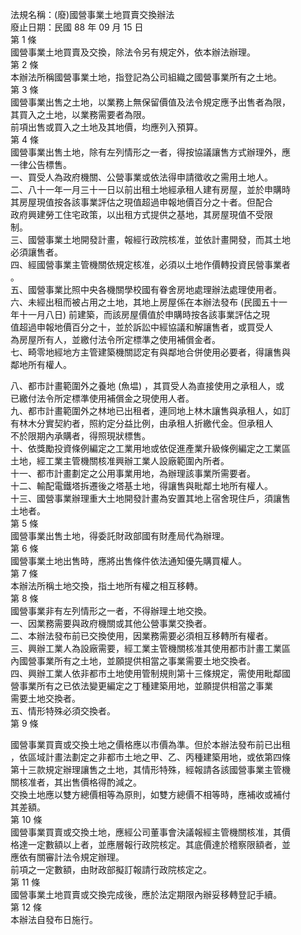 法規名稱：(廢)國營事業土地買賣交換辦法  
廢止日期：民國 88 年 09 月 15 日  
第 1 條  
國營事業土地買賣及交換，除法令另有規定外，依本辦法辦理。  
第 2 條  
本辦法所稱國營事業土地，指登記為公司組織之國營事業所有之土地。  
第 3 條  
國營事業出售之土地，以業務上無保留價值及法令規定應予出售者為限，  
其買入之土地，以業務需要者為限。  
前項出售或買入之土地及其地價，均應列入預算。  
第 4 條  
國營事業出售土地，除有左列情形之一者，得按協議讓售方式辦理外，應  
一律公告標售。  
一、買受人為政府機關、公營事業或依法得申請徵收之需用土地人。  
二、八十一年一月三十一日以前出租土地經承租人建有房屋，並於申購時  
其房屋現值按各該事業評估之現值超過申報地價百分之十者。但配合  
政府興建勞工住宅政策，以出租方式提供之基地，其房屋現值不受限  
制。  
三、國營事業土地開發計畫，報經行政院核准，並依計畫開發，而其土地  
必須讓售者。  
四、經國營事業主管機關依規定核准，必須以土地作價轉投資民營事業者  
。  
五、國營事業比照中央各機關學校國有眷舍房地處理辦法處理使用者。  
六、未經出租而被占用之土地，其地上房屋係在本辦法發布 (民國五十一  
年十一月八日) 前建築，而該房屋價值於申購時按各該事業評估之現  
值超過申報地價百分之十，並於訴訟中經協議和解讓售者，或買受人  
為房屋所有人，並繳付法令所定標準之使用補償金者。  
七、畸零地經地方主管建築機關認定有與鄰地合併使用必要者，得讓售與  
鄰地所有權人。  


八、都市計畫範圍外之養地 (魚塭) ，其買受人為直接使用之承租人，或  
已繳付法令所定標準使用補償金之現使用人者。  
九、都市計畫範圍外之林地已出租者，連同地上林木讓售與承租人，如訂  
有林木分實契約者，照約定分益比例，由承租人折繳代金。但承租人  
不於限期內承購者，得照現狀標售。  
十、依獎勵投資條例編定之工業用地或依促進產業升級條例編定之工業區  
土地，經工業主管機關核准興辦工業人設廠範圍內所者。  
十一、都市計畫劃定之公用事業用地，為辦理該事業所需要者。  
十二、輸配電鐵塔拆遷後之塔基土地，得讓售與毗鄰土地所有權人。  
十三、國營事業辦理重大土地開發計畫為安置其地上宿舍現住戶，須讓售  
土地者。  
第 5 條  
國營事業出售土地，得委託財政部國有財產局代為辦理。  
第 6 條  
國營事業土地出售時，應將出售條件依法通知優先購買權人。  
第 7 條  
本辦法所稱土地交換，指土地所有權之相互移轉。  
第 8 條  
國營事業非有左列情形之一者，不得辦理土地交換。  
一、因業務需要與政府機關或其他公營事業交換者。  
二、本辦法發布前已交換使用，因業務需要必須相互移轉所有權者。  
三、興辦工業人為設廠需要，經工業主管機關核准其使用都市計畫工業區  
內國營事業所有之土地，並願提供相當之事業需要土地交換者。  
四、興辦工業人依非都市土地使用管制規則第十三條規定，需使用毗鄰國  
營事業所有之已依法變更編定之丁種建築用地，並願提供相當之事業  
需要土地交換者。  
五、情形特殊必須交換者。  
第 9 條  


國營事業買賣或交換土地之價格應以市價為準。但於本辦法發布前已出租  
，依區域計畫法劃定之非都市土地之甲、乙、丙種建築用地，或依第四條  
第十三款規定辦理讓售之土地，其情形特殊，經報請各該國營事業主管機  
關核准者，其出售價格得酌減之。  
交換土地應以雙方總價相等為原則，如雙方總價不相等時，應補收或補付  
其差額。  
第 10 條  
國營事業買賣或交換土地，應經公司董事會決議報經主管機關核准，其價  
格達一定數額以上者，並應層報行政院核定。其底價達於稽察限額者，並  
應依有關審計法令規定辦理。  
前項之一定數額，由財政部擬訂報請行政院核定之。  
第 11 條  
國營事業土地買賣或交換完成後，應於法定期限內辦妥移轉登記手續。  
第 12 條  
本辦法自發布日施行。  


